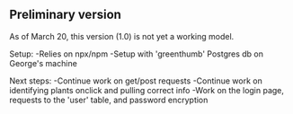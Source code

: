 ## Preliminary version
As of March 20, this version (1.0) is not yet a working model.

Setup:
-Relies on npx/npm
-Setup with 'greenthumb' Postgres db on George's machine

Next steps:
-Continue work on get/post requests
-Continue work on identifying plants onclick and pulling correct info
-Work on the login page, requests to the 'user' table, and password encryption  
